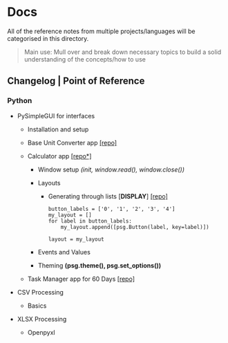 # Docs

All of the reference notes from multiple projects/languages will be categorised in this directory.

> Main use: Mull over and break down necessary topics to build a solid understanding of the concepts/how to use

## Changelog | Point of Reference

### Python

- PySimpleGUI for interfaces

    - Installation and setup
    - Base Unit Converter app [[repo]](https://github.com/abeeth-works/Docs/tree/7e0565a26237c5609a6b788a0bfff8deb4b0df18/Python/PySimpleGUI/GUI_Converter)
    - Calculator app [[repo*]]()
      
      - Window setup _(init, window.read(), window.close())_
      - Layouts
      
        - Generating through lists [**DISPLAY**] [[repo]](https://github.com/abeeth-works/Docs/blob/1da164f90e281afe707d38f207f8ac273fdf0f1a/Python/PySimpleGUI/Calculator/Calc.py)
                        
              button_labels = ['0', '1', '2', '3', '4']
              my_layout = []
              for label in button_labels:
                  my_layout.append([psg.Button(label, key=label)])
              
              layout = my_layout
        
      - Events and Values
      - Theming **(psg.theme(), psg.set_options())**
    - Task Manager app for 60 Days [[repo]](https://github.com/abeeth-works/Task-Manager-GUI-App.git)

- CSV Processing

    - Basics


- XLSX Processing

    - Openpyxl